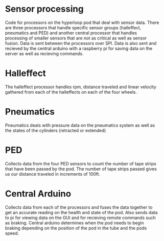 # Sensor processing
Code for processors on the hyperloop pod that deal with sensor data. There are three processors that handle specific sensor groups (halleffect, pneumatics and PED) and another central processor that handles processing of smaller sensors that are not as critical as well as sensor fusion. Data is sent between the processors over SPI. Data is also sent and recieved by the central arduino with a raspberry pi for saving data on the server as well as recieving commands.


# Halleffect
The halleffect processor handles rpm, distance traveled and linear velocity gathered from each of the halleffects on each of the four wheels.


# Pneumatics
Pneumatics deals with pressure data on the pneumatics system as well as the states of the cylinders (retracted or extended)


# PED
Collects data from the four PED sensors to count the number of tape strips that have been passed by the pod. The number of tape strips passed gives us our distance traveled in increments of 100ft.

# Central Arduino
Collects data from each of the processors and fuses the data together to get an accurate reading on the health and state of the pod. Also sends data to pi for viewing data on the GUI and for recieving remote commands such as braking. Central arduino determines when the pod needs to begin braking depending on the position of the pod in the tube and the pods speed.

